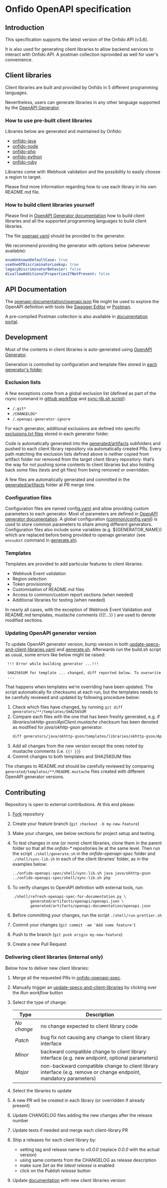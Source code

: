 # Onfido OpenAPI specification

## Introduction

This specification supports the latest version of the Onfido API (v3.6).

It is also used for generating client libraries to allow backend services to interact with Onfido API. A postman collection isprovided as well for user's convenience.

## Client libraries

Client libraries are built and provided by Onfido in 5 different programming languages.

Nevertheless, users can generate libraries in any other language supported by the [OpenAPI Generator](https://openapi-generator.tech).

### How to use pre-built client libraries

Libraries below are generated and maintained by Onfido:

- [onfido-java](https://github.com/onfido/onfido-java)
- [onfido-node](https://github.com/onfido/onfido-node)
- [onfido-php](https://github.com/onfido/onfido-php)
- [onfido-python](https://github.com/onfido/onfido-python)
- [onfido-ruby](https://github.com/onfido/onfido-ruby)

Libraries come with Webhook validation and the possibility to easily choose a region to target.

Please find more information regarding how to use each library in his own README.md file.

### How to build client libraries yourself

Please find in [OpenAPI Generator documentation](https://openapi-generator.tech) how to build client libraries and all the supported programming languages to build client libraries.

The file [openapi.yaml](https://github.com/onfido/onfido-openapi-spec/blob/master/openapi.yaml) should be provided to the generator.

We recommend providing the generator with options below (whenever available):

```yaml
enumUnknownDefaultCase: true
useOneOfDiscriminatorLookup: true
legacyDiscriminatorBehavior: false
disallowAdditionalPropertiesIfNotPresent: false
```

## API Documentation

The [openapi-documentation/openapi.json](generated/artifacts/openapi-documentation/openapi.json) file might be used to explore the OpenAPI definition with tools like [Swagger Editor](https://editor.swagger.io/) or [Postman](https://www.postman.com/).

A pre-compiled Postman collection is also available in [documentation portal](https://documentation.onfido.com/#postman).

## Development

Most of the contents in client libraries is auto-generated using [OpenAPI Generator](https://openapi-generator.tech).

Generation is controlled by configuration and template files stored in [each generator's folder](https://github.com/onfido/onfido-openapi-spec/tree/master/generators).

### Exclusion lists

A few exceptions come from a global exclusion list (defined as part of the rsync command in [github workflow](https://github.com/onfido/onfido-openapi-spec/blob/master/.github/workflows/update-specs-and-client-libraries.yaml) and [sync-lib.sh script](https://github.com/onfido/onfido-openapi-spec/blob/master/shell/sync-lib.sh)):

- `/.git*`
- `/CHANGELOG*`
- `/.openapi-generator-ignore`

For each generator, additional exclusions are defined into specific [exclusions.txt files](https://github.com/search?q=repo%3Aonfido%2Fonfido-openapi-spec+path%3A**%2Fexclusions.txt&type=code) stored in each generator folder.

Code is automatically generated into the [generated/artifacts](https://github.com/onfido/onfido-openapi-spec/tree/master/generated/artifacts) subfolders and pushed to each client library repository via automatically created PRs. Every path matching the exclusion lists defined above is neither copied from artifact folder nor removed from the target client library repository: that’s the way for not pushing some contents to client libraries but also holding back some files (tests and git files) from being removed or overridden.

A few files are automatically generated and committed in the [generated/artifacts](https://github.com/onfido/onfido-openapi-spec/tree/master/generated/artifacts) folder at PR merge time.

### Configuration files

Configuration files are named conf[ig.yaml](https://github.com/search?q=repo%3Aonfido%2Fonfido-openapi-spec+path%3A**%2Fconfig.yaml&type=code) and allow providing custom parameters to each generator. Most of parameters are defined in [OpenAPI generator documentation](https://openapi-generator.tech/docs/generators/). A global configuration ([common/config.yaml](https://github.com/onfido/onfido-openapi-spec/blob/master/generators/common/config.yaml)) is used to store common parameters to share among different generators. Configuration files also include some variables (e.g. ${GENERATOR_NAME}) which are replaced before being provided to openapi generator (see `envsubst` command in [generate.sh](https://github.com/onfido/onfido-openapi-spec/blob/master/shell/generate.sh)).

### Templates

Templates are provided to add particular features to client libraries:

- Webhook Event validation
- Region selection
- Token provisioning
- Customisation of README.md files
- Access to common/custom report sections (when needed)
- Additional libraries for testing (when needed)

In nearly all cases, with the exception of Webhook Event Validation and README.md templates, mustache comments ({{!...}} ) are used to denote modified sections.

### Updating OpenAPI generator version

To update OpenAPI generator version, bump version in both [update-specs-and-client-libraries.yaml](https://github.com/search?q=repo%3Aonfido%2Fonfido-openapi-spec%20path%3A*%2Fupdate-specs-and-client-libraries.yaml%20openapi-generator-cli&type=code) and [generate.sh](https://github.com/search?q=repo%3Aonfido%2Fonfido-openapi-spec+path%3Ashell%2Fgenerate.sh+OPENAPI_GENERATOR_VERSION&type=code). Afterwards run the build.sh script as usual, some errors like below might be raised:

```sh
 !!! Error while building generator ...!!!

 SHA256SUM for template ... changed, diff reported below. To overwrite template, run:
 ...
```
That happens when templates we're overriding have been updated. The script automatically fix checksums at each run, but the templates needs to be carefully reviewed and updated by following procedure below:

1. Check which files have changed, by running `git diff generators/**/templates/SHA256SUM`
2. Compare each files with the one that has been freshly generated, e.g. if _libraries/okhttp-gson/ApiClient.mustache_ checksum has been denoted as modified for _java/okhttp-gson_ generator:
    ```sh
    diff generators/java/okhttp-gson/templates/libraries/okhttp-gson/ApiClient.mustache  generated/templates/java/okhttp-gson/libraries/okhttp-gson/ApiClient.mustache
    ```
3. Add all changes from the new version except the ones noted by mustache comments (i.e. `{{! }}`)
4. Commit changes to both templates and SHA256SUM files

The changes to README.md should be carefully reviewed by comparing `generated/templates/**/README.mustache` files created with different OpenAPI generator versions.

## Contributing

Repository is open to external contributions. At this end please:

1. [Fork](<https://github.com/onfido/onfido-openapi-spec/fork>) repository
2. Create your feature branch (`git checkout -b my-new-feature`)
4. Make your changes, see below sections for project setup and testing.
4. To test changes in one (or more) client libraries, clone them in the parent folder so that all the _onfido-*_ repositories lie at the same level. Then run the script `./shell/generate.sh` in the _onfido-openapi-spec_ folder and `./shell/sync-lib.sh` in each of the client libraries' folder, as in the examples below:

    ```sh
    ../onfido-openapi-spec/shell/sync-lib.sh java java/okhttp-gson
    ../onfido-openapi-spec/shell/sync-lib.sh php
    ```

5. To verify changes to OpenAPI definition with external tools, run:

    ```sh
    ./shell/refresh-openapi-spec-for-documentation.py \
            generated/artifacts/openapi/openapi.json \
            generated/artifacts/openapi-documentation/openapi.json
    ```

6. Before committing your changes, run the script `./shell/run-prettier.sh`
7. Commit your changes (`git commit -am 'Add some feature'`)
8. Push to the branch (`git push origin my-new-feature`)
9. Create a new Pull Request

### Delivering client libraries (internal only)

Below how to deliver new client libraries:

1. Merge all the requested PRs in [onfido-openapi-spec](https://github.com/onfido/onfido-openapi-spec).
2. Manually trigger an [update-specs-and-client-libraries](https://github.com/onfido/onfido-openapi-spec/actions/workflows/update-specs-and-client-libraries.yaml) by clicking over the _Run workflow_ button
3. Select the type of change:

    | Type        | Description                                                                                                       |
    |-------------|-------------------------------------------------------------------------------------------------------------------|
    | _No change_ | no change expected to client library code                                                                         |
    | _Patch_     | bug fix not causing any change to client library interface                                                        |
    | _Minor_     | backward compatible change to client library interface (e.g. new endpoint, optional parameters)                   |
    | _Major_     | non-backward compatible change to client library interface (e.g. remove or change endpoint, mandatory parameters) |

4. Select the libraries to update
5. A new PR will be created in each library (or overridden if already present)
6. Update _CHANGELOG_ files adding the new changes after the release number
7. Update tests if needed and merge each client-library PR
8. Ship a releases for each client library by:

   - setting tag and release name to _v0.0.0_ (replace _0.0.0_ with the actual version)
   - using same contents from the CHANGELOG as release description
   - make sure _Set as the latest release_ is enabled
   - click on the _Publish release_ button

9. Update [documentation](https://developers.onfido.com/guide/api-versioning-policy#client-libraries) with new client libraries version
